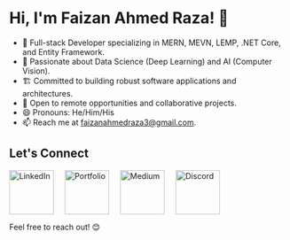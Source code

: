 # Hi, I'm Faizan Ahmed Raza! 👋

- 🔭 Full-stack Developer specializing in MERN, MEVN, LEMP, .NET Core, and Entity Framework.
- 🌱 Passionate about Data Science (Deep Learning) and AI (Computer Vision).
- 🏗️ Committed to building robust software applications and architectures.
- 💼 Open to remote opportunities and collaborative projects.
- 😄 Pronouns: He/Him/His
- 📫 Reach me at faizanahmedraza3@gmail.com.

## Let's Connect
<div style="display: flex; gap: 20px; flex-wrap: wrap; align-items: center;">
    <a href="https://www.linkedin.com/in/faizan-ahmed-raza/" style="text-decoration: none;">
        <img src="https://img.icons8.com/?size=100&id=85141&format=png&color=000000" alt="LinkedIn" style="width: 80px; height: 80px;">
    </a>
    <a href="https://faizanahmedraza.vercel.app/" style="text-decoration: none;">
        <img src="https://img.icons8.com/?size=100&id=89777&format=png&color=000000" alt="Portfolio" style="width: 80px; height: 80px;">
    </a>
    <a href="https://medium.com/@faizanahmedraza3" style="text-decoration: none;">
        <img src="https://img.icons8.com/?size=100&id=GCFsv1L11D1z&format=png&color=000000" alt="Medium" style="width: 80px; height: 80px;">
    </a>
    <a href="https://discord.com/users/faizanahmedraza" style="text-decoration: none;">
        <img src="https://img.icons8.com/?size=100&id=89450&format=png&color=000000" alt="Discord" style="width: 80px; height: 80px;">
    </a>
</div>

Feel free to reach out! 😊
